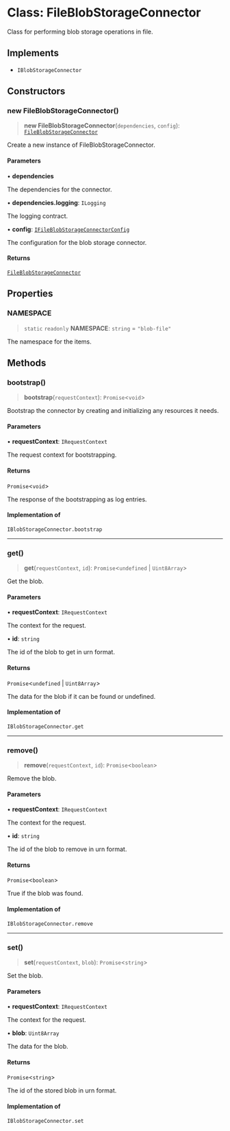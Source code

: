 # Class: FileBlobStorageConnector

Class for performing blob storage operations in file.

## Implements

- `IBlobStorageConnector`

## Constructors

### new FileBlobStorageConnector()

> **new FileBlobStorageConnector**(`dependencies`, `config`): [`FileBlobStorageConnector`](FileBlobStorageConnector.md)

Create a new instance of FileBlobStorageConnector.

#### Parameters

• **dependencies**

The dependencies for the connector.

• **dependencies.logging**: `ILogging`

The logging contract.

• **config**: [`IFileBlobStorageConnectorConfig`](../interfaces/IFileBlobStorageConnectorConfig.md)

The configuration for the blob storage connector.

#### Returns

[`FileBlobStorageConnector`](FileBlobStorageConnector.md)

## Properties

### NAMESPACE

> `static` `readonly` **NAMESPACE**: `string` = `"blob-file"`

The namespace for the items.

## Methods

### bootstrap()

> **bootstrap**(`requestContext`): `Promise`\<`void`\>

Bootstrap the connector by creating and initializing any resources it needs.

#### Parameters

• **requestContext**: `IRequestContext`

The request context for bootstrapping.

#### Returns

`Promise`\<`void`\>

The response of the bootstrapping as log entries.

#### Implementation of

`IBlobStorageConnector.bootstrap`

***

### get()

> **get**(`requestContext`, `id`): `Promise`\<`undefined` \| `Uint8Array`\>

Get the blob.

#### Parameters

• **requestContext**: `IRequestContext`

The context for the request.

• **id**: `string`

The id of the blob to get in urn format.

#### Returns

`Promise`\<`undefined` \| `Uint8Array`\>

The data for the blob if it can be found or undefined.

#### Implementation of

`IBlobStorageConnector.get`

***

### remove()

> **remove**(`requestContext`, `id`): `Promise`\<`boolean`\>

Remove the blob.

#### Parameters

• **requestContext**: `IRequestContext`

The context for the request.

• **id**: `string`

The id of the blob to remove in urn format.

#### Returns

`Promise`\<`boolean`\>

True if the blob was found.

#### Implementation of

`IBlobStorageConnector.remove`

***

### set()

> **set**(`requestContext`, `blob`): `Promise`\<`string`\>

Set the blob.

#### Parameters

• **requestContext**: `IRequestContext`

The context for the request.

• **blob**: `Uint8Array`

The data for the blob.

#### Returns

`Promise`\<`string`\>

The id of the stored blob in urn format.

#### Implementation of

`IBlobStorageConnector.set`
